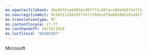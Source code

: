 ```yaml
---
ms.openlocfilehash: 38e58f61e6493dc90ff71cd47aca9da5b873e711
ms.sourcegitcommit: 9c993112842dfffe7176decd79a885dbb192a927
ms.translationtype: MT
ms.contentlocale: it-IT
ms.lasthandoff: 10/16/2019
ms.locfileid: "68185507"
---
```

Microsoft
